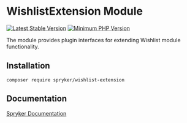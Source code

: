 # WishlistExtension Module
[![Latest Stable Version](https://poser.pugx.org/spryker/wishlist-extension/v/stable.svg)](https://packagist.org/packages/spryker/wishlist-extension)
[![Minimum PHP Version](https://img.shields.io/badge/php-%3E%3D%208.1-8892BF.svg)](https://php.net/)

The module provides plugin interfaces for extending Wishlist module functionality.

## Installation

```
composer require spryker/wishlist-extension
```

## Documentation

[Spryker Documentation](https://docs.spryker.com)
